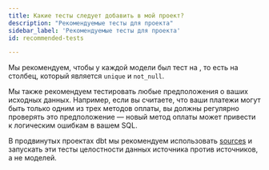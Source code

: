 ```yaml
---
title: Какие тесты следует добавить в мой проект?
description: "Рекомендуемые тесты для проекта"
sidebar_label: 'Рекомендуемые тесты для проекта'
id: recommended-tests

---
```

Мы рекомендуем, чтобы у каждой модели был тест на <Term id="primary-key" />, то есть на столбец, который является `unique` и `not_null`.

Мы также рекомендуем тестировать любые предположения о ваших исходных данных. Например, если вы считаете, что ваши платежи могут быть только одним из трех методов оплаты, вы должны регулярно проверять это предположение — новый метод оплаты может привести к логическим ошибкам в вашем SQL.

В продвинутых проектах dbt мы рекомендуем использовать [sources](/docs/build/sources) и запускать эти тесты целостности данных источника против источников, а не моделей.